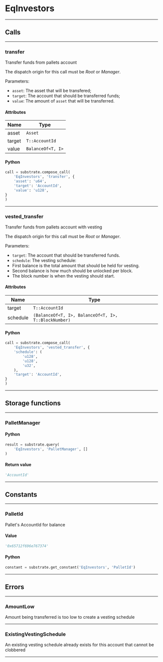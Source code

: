 
# EqInvestors

---------
## Calls

---------
### transfer
Transfer funds from pallets account

The dispatch origin for this call must be _Root_ or _Manager_.

Parameters:
 - `asset`: The asset that will be transfered;
 - `target`: The account that should be transferred funds;
 - `value`: The amount of `asset` that will be transferred.
#### Attributes
| Name | Type |
| -------- | -------- | 
| asset | `Asset` | 
| target | `T::AccountId` | 
| value | `BalanceOf<T, I>` | 

#### Python
```python
call = substrate.compose_call(
    'EqInvestors', 'transfer', {
    'asset': 'u64',
    'target': 'AccountId',
    'value': 'u128',
}
)
```

---------
### vested_transfer
Transfer funds from pallets account with vesting

The dispatch origin for this call must be _Root_ or _Manager_.

Parameters:
 - `target`: The account that should be transferred funds.
 - `schedule`: The vesting schedule:
 -  First balance is the total amount that should be held for vesting.
 -  Second balance is how much should be unlocked per block.
 -  The block number is when the vesting should start.
#### Attributes
| Name | Type |
| -------- | -------- | 
| target | `T::AccountId` | 
| schedule | `(BalanceOf<T, I>, BalanceOf<T, I>, T::BlockNumber)` | 

#### Python
```python
call = substrate.compose_call(
    'EqInvestors', 'vested_transfer', {
    'schedule': (
        'u128',
        'u128',
        'u32',
    ),
    'target': 'AccountId',
}
)
```

---------
## Storage functions

---------
### PalletManager

#### Python
```python
result = substrate.query(
    'EqInvestors', 'PalletManager', []
)
```

#### Return value
```python
'AccountId'
```
---------
## Constants

---------
### PalletId
 Pallet&#x27;s AccountId for balance
#### Value
```python
'0x65712f696e767374'
```
#### Python
```python
constant = substrate.get_constant('EqInvestors', 'PalletId')
```
---------
## Errors

---------
### AmountLow
Amount being transferred is too low to create a vesting schedule

---------
### ExistingVestingSchedule
An existing vesting schedule already exists for this account that cannot be clobbered

---------